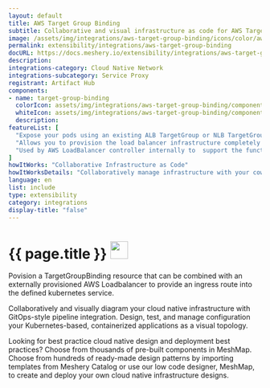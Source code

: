```yaml
---
layout: default
title: AWS Target Group Binding
subtitle: Collaborative and visual infrastructure as code for AWS Target Group Binding
image: /assets/img/integrations/aws-target-group-binding/icons/color/aws-target-group-binding-color.svg
permalink: extensibility/integrations/aws-target-group-binding
docURL: https://docs.meshery.io/extensibility/integrations/aws-target-group-binding
description: 
integrations-category: Cloud Native Network
integrations-subcategory: Service Proxy
registrant: Artifact Hub
components: 
- name: target-group-binding
  colorIcon: assets/img/integrations/aws-target-group-binding/components/target-group-binding/icons/color/target-group-binding-color.svg
  whiteIcon: assets/img/integrations/aws-target-group-binding/components/target-group-binding/icons/white/target-group-binding-white.svg
  description: 
featureList: [
  "Expose your pods using an existing ALB TargetGroup or NLB TargetGroup.",
  "Allows you to provision the load balancer infrastructure completely outside of Kubernetes.",
  "Used by AWS LoadBalancer controller internally to  support the functionality for Ingress and Service resource as well."
]
howItWorks: "Collaborative Infrastructure as Code"
howItWorksDetails: "Collaboratively manage infrastructure with your coworkers synchronously sharing the same designs."
language: en
list: include
type: extensibility
category: integrations
display-title: "false"
---
```

<h1>{{ page.title }} <img src="{{ page.image }}" style="width: 35px; height: 35px;" /></h1>

<p>
Povision a TargetGroupBinding resource that can be combined with an externally provisioned AWS Loadbalancer to provide an ingress route into the defined kubernetes service.
</p>
<p>
    Collaboratively and visually diagram your cloud native infrastructure with GitOps-style pipeline integration. Design, test, and manage configuration your Kubernetes-based, containerized applications as a visual topology.
</p>
<p>
    Looking for best practice cloud native design and deployment best practices? Choose from thousands of pre-built components in MeshMap. Choose from hundreds of ready-made design patterns by importing templates from Meshery Catalog or use our low code designer, MeshMap, to create and deploy your own cloud native infrastructure designs.
</p>
